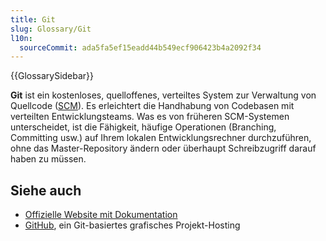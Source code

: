```yaml
---
title: Git
slug: Glossary/Git
l10n:
  sourceCommit: ada5fa5ef15eadd44b549ecf906423b4a2092f34
---
```


{{GlossarySidebar}}

**Git** ist ein kostenloses, quelloffenes, verteiltes System zur Verwaltung von Quellcode ([SCM](/de/docs/Glossary/SCM)). Es erleichtert die Handhabung von Codebasen mit verteilten Entwicklungsteams. Was es von früheren SCM-Systemen unterscheidet, ist die Fähigkeit, häufige Operationen (Branching, Committing usw.) auf Ihrem lokalen Entwicklungsrechner durchzuführen, ohne das Master-Repository ändern oder überhaupt Schreibzugriff darauf haben zu müssen.

## Siehe auch

- [Offizielle Website mit Dokumentation](https://git-scm.com/)
- [GitHub](https://github.com/), ein Git-basiertes grafisches Projekt-Hosting

